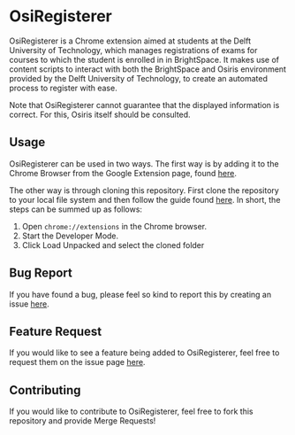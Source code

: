 # OsiRegisterer
OsiRegisterer is a Chrome extension aimed at students at the Delft University of Technology,
which manages registrations of exams for courses to which the student is enrolled in in BrightSpace.
It makes use of content scripts to interact with both the BrightSpace and Osiris environment provided by
the Delft University of Technology, to create an automated process to register with ease.

Note that OsiRegisterer cannot guarantee that the displayed information is correct.
For this, Osiris itself should be consulted.

## Usage
OsiRegisterer can be used in two ways. The first way is by adding it to the Chrome Browser from the Google Extension page,
found [here](https://chrome.google.com/webstore/detail/osiregisterer/iicggklabbljhmglclgahmcanlkelhae).

The other way is through cloning this repository. First clone the repository to your local file system and then follow
the guide found [here](https://developer.chrome.com/extensions/getstarted#manifest). In short, the steps can be summed up as follows:
1. Open `chrome://extensions` in the Chrome browser.
2. Start the Developer Mode.
3. Click Load Unpacked and select the cloned folder

## Bug Report
If you have found a bug, please feel so kind to report this by creating an issue [here](https://github.com/MaxVanDeursen/osiregisterer/issues).

## Feature Request
If you would like to see a feature being added to OsiRegisterer, feel free to request them on the issue page [here](https://github.com/MaxVanDeursen/osiregisterer/issues).

## Contributing
If you would like to contribute to OsiRegisterer, feel free to fork this repository and provide Merge Requests!
